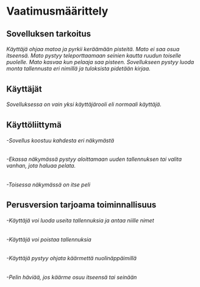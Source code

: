 # Vaatimusmäärittely
## Sovelluksen tarkoitus
###### Käyttäjä ohjaa matoa ja pyrkii keräämään pisteitä. Mato ei saa osua itseensä. Mato pystyy teleporttaamaan seinien kautta ruudun toiselle puolelle.  Mato kasvaa kun pelaaja saa pisteen. Sovellukseen pystyy luoda monta tallennusta eri nimillä ja tuloksista pidetään kirjaa.
## Käyttäjät
###### Sovelluksessa on vain yksi käyttäjärooli eli normaali käyttäjä.
## Käyttöliittymä
###### -Sovellus koostuu kahdesta eri näkymästä
######   -Ekassa näkymässä pystyy aloittamaan uuden tallennuksen tai  valita vanhan, jota haluaa pelata.
######   -Toisessa näkymässä on itse peli
## Perusversion tarjoama toiminnallisuus
###### -Käyttäjä voi luoda useita tallennuksia ja antaa niille nimet
###### -Käyttäjä voi poistaa tallennuksia
###### -Käyttäjä pystyy ohjata käärmettä nuolinäppäimillä
###### -Pelin häviää, jos käärme osuu itseensä tai seinään  
